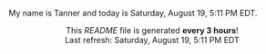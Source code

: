 My name is Tanner and today is Saturday, August 19, 5:11 PM EDT.

<p align="center">This <i>README</i> file is generated <b>every 3 hours</b>!</br>Last refresh: Saturday, August 19, 5:11 PM EDT<br /></p>
